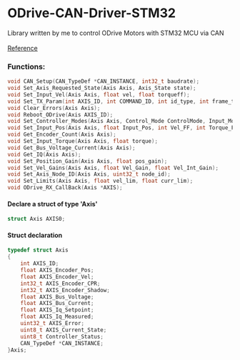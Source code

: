 # ODrive-CAN-Driver-STM32

Library written by me to control ODrive Motors with STM32 MCU via CAN </br></br>
[Reference](https://docs.odriverobotics.com/v/beta/can-protocol.html)
<h3> Functions: </h3>

```C
void CAN_Setup(CAN_TypeDef *CAN_INSTANCE, int32_t baudrate);
void Set_Axis_Requested_State(Axis Axis, Axis_State state);
void Set_Input_Vel(Axis Axis, float vel, float torqueff);
void Set_TX_Param(int AXIS_ID, int COMMAND_ID, int id_type, int frame_type, int data_length);
void Clear_Errors(Axis Axis);
void Reboot_ODrive(Axis AXIS_ID);
void Set_Controller_Modes(Axis Axis, Control_Mode ControlMode, Input_Mode InputMode);
void Set_Input_Pos(Axis Axis, float Input_Pos, int Vel_FF, int Torque_FF);
void Get_Encoder_Count(Axis Axis);
void Set_Input_Torque(Axis Axis, float torque);
void Get_Bus_Voltage_Current(Axis Axis);
void Get_IQ(Axis Axis);
void Set_Position_Gain(Axis Axis, float pos_gain);
void Set_Vel_Gains(Axis Axis, float Vel_Gain, float Vel_Int_Gain);
void Set_Axis_Node_ID(Axis Axis, uint32_t node_id);
void Set_Limits(Axis Axis, float vel_lim, float curr_lim);
void ODrive_RX_CallBack(Axis *AXIS);

```

<h4> Declare a struct of type 'Axis'</h4>

```C
struct Axis AXIS0;
```

<h4>
  Struct declaration
</h4>

```C
typedef struct Axis
{
	int AXIS_ID;
	float AXIS_Encoder_Pos;
	float AXIS_Encoder_Vel;
	int32_t AXIS_Encoder_CPR;
	int32_t AXIS_Encoder_Shadow;
	float AXIS_Bus_Voltage;
	float AXIS_Bus_Current;
	float AXIS_Iq_Setpoint;
	float AXIS_Iq_Measured;
	uint32_t AXIS_Error;
	uint8_t AXIS_Current_State;
	uint8_t Controller_Status;
	CAN_TypeDef *CAN_INSTANCE;
}Axis;


```
